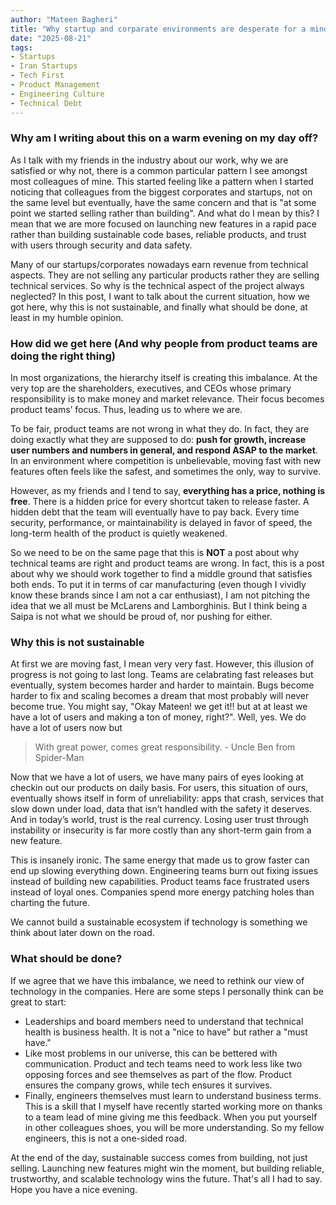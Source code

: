 ```yaml
---
author: "Mateen Bagheri"
title: "Why startup and corparate environments are desperate for a mindset shift"
date: "2025-08-21"
tags: 
- Startups
- Iran Startups
- Tech First
- Product Management
- Engineering Culture
- Technical Debt
---
```

### Why am I writing about this on a warm evening on my day off?
As I talk with my friends in the industry about our work, why we are satisfied or why not, there is a common particular pattern I see amongst most colleagues of mine. This started feeling like a pattern when I started noticing that colleagues from the biggest corporates and startups, not on the same level but eventually, have the same concern and that is "at some point we started selling rather than building". And what do I mean by this? I mean that we are more focused on launching new features in a rapid pace rather than building sustainable code bases, reliable products, and trust with users through security and data safety.

Many of our startups/corporates nowadays earn revenue from technical aspects. They are not selling any particular products rather they are selling technical services. So why is the technical aspect of the project always neglected? In this post, I want to talk about the current situation, how we got here, why this is not sustainable, and finally what should be done, at least in my humble opinion.

### How did we get here (And why people from product teams are doing the right thing)
In most organizations, the hierarchy itself is creating this imbalance. At the very top are the shareholders, executives, and CEOs whose primary responsibility is to make money and market relevance. Their focus becomes product teams’ focus. Thus, leading us to where we are.

To be fair, product teams are not wrong in what they do. In fact, they are doing exactly what they are supposed to do: **push for growth, increase user numbers and numbers in general, and respond ASAP to the market**. In an environment where competition is unbelievable, moving fast with new features often feels like the safest, and sometimes the only, way to survive. 

However, as my friends and I tend to say, **everything has a price, nothing is free**. There is a hidden price for every shortcut taken to release faster. A hidden debt that the team will eventually have to pay back. Every time security, performance, or maintainability is delayed in favor of speed, the long-term health of the product is quietly weakened.

So we need to be on the same page that this is **NOT** a post about why technical teams are right and product teams are wrong. In fact, this is a post about why we should work together to find a middle ground that satisfies both ends. To put it in terms of car manufacturing (even though I vividly know these brands since I am not a car enthusiast), I am not pitching the idea that we all must be McLarens and Lamborghinis. But I think being a Saipa is not what we should be proud of, nor pushing for either.
### Why this is not sustainable
At first we are moving fast, I mean very very fast. However, this illusion of progress is not going to last long. Teams are celabrating fast releases but eventually, system becomes harder and harder to maintain. Bugs become harder to fix and scaling becomes a dream that most probably will never become true. You might say, "Okay Mateen! we get it!! but at at least we have a lot of users and making a ton of money, right?". Well, yes. We do have a lot of users now but
> With great power, comes great responsibility. - Uncle Ben from Spider-Man

Now that we have a lot of users, we have many pairs of eyes looking at checkin out our products on daily basis. For users, this situation of ours, eventually shows itself in form of unreliability: apps that crash, services that slow down under load, data that isn’t handled with the safety it deserves. And in today’s world, trust is the real currency. Losing user trust through instability or insecurity is far more costly than any short-term gain from a new feature.

This is insanely ironic. The same energy that made us to grow faster can end up slowing everything down. Engineering teams burn out fixing issues instead of building new capabilities. Product teams face frustrated users instead of loyal ones. Companies spend more energy patching holes than charting the future.

We cannot build a sustainable ecosystem if technology is something we think about later down on the road.

### What should be done?
If we agree that we have this imbalance, we need to rethink our view of technology in the companies. Here are some steps I personally think can be great to start:
- Leaderships and board members need to understand that technical health is business health. It is not a "nice to have" but rather a "must have."
- Like most problems in our universe, this can be bettered with communication. Product and tech teams need to work less like two opposing forces and see themselves as part of the flow. Product ensures the company grows, while tech ensures it survives.
- Finally, engineers themselves must learn to understand business terms. This is a skill that I myself have recently started working more on thanks to a team lead of mine giving me this feedback. When you put yourself in other colleagues shoes, you will be more understanding. So my fellow engineers, this is not a one-sided road.

At the end of the day, sustainable success comes from building, not just selling. Launching new features might win the moment, but building reliable, trustworthy, and scalable technology wins the future. That's all I had to say. Hope you have a nice evening.
